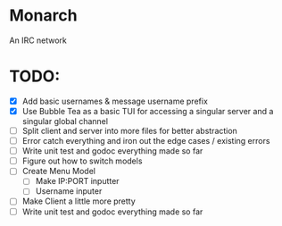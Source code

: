 # Monarch
An IRC network

# TODO:
- [X] Add basic usernames & message username prefix
- [X] Use Bubble Tea as a basic TUI for accessing a singular server and a singular global channel
- [ ] Split client and server into more files for better abstraction
- [ ] Error catch everything and iron out the edge cases / existing errors
- [ ] Write unit test and godoc everything made so far
- [ ] Figure out how to switch models
- [ ] Create Menu Model
  - [ ] Make IP:PORT inputter
  - [ ] Username inputer
- [ ] Make Client a little more pretty
- [ ] Write unit test and godoc everything made so far